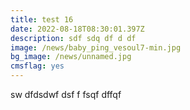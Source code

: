 ```yaml
---
title: test 16
date: 2022-08-18T08:30:01.397Z
description: sdf sdq df d df
image: /news/baby_ping_vesoul7-min.jpg
bg_image: /news/unnamed.jpg
cmsflag: yes
---
```

sw dfdsdwf dsf f fsqf dffqf